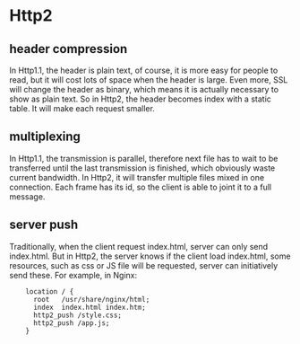 # Http2

## header compression

In Http1.1, the header is plain text, of course, it is more easy for people to read, but it will cost lots of space when the header is large. Even more, SSL will change the header as binary, which means it is actually necessary to show as plain text. So in Http2, the header becomes index with a static table. It will make each request smaller.

## multiplexing

In Http1.1, the transmission is parallel, therefore next file has to wait to be transferred until the last transmission is finished, which obviously waste current bandwidth. In Http2, it will transfer multiple files mixed in one connection. Each frame has its id, so the client is able to joint it to a full message.

## server push

Traditionally, when the client request index.html, server can only send index.html. But in Http2, the server knows if the client load index.html, some resources, such as css or JS file will be requested, server can initiatively send these. For example, in Nginx:

```nginx
    location / {
      root   /usr/share/nginx/html;
      index  index.html index.htm;
      http2_push /style.css;
      http2_push /app.js;
    }
```

